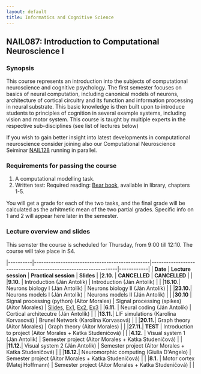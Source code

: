 ```yaml
---
layout: default
title: Informatics and Cognitive Science 
---
```

## NAIL087: Introduction to Computational Neuroscience I

### Synopsis

This course represents an introduction into the subjects of computational neuroscience and cognitive psychology. The first semester focuses on basics of 
neural computation, including canonical models of neurons, architecture of cortical circuitry and its function and information processing
in neural substrate. This basic knowledge is then built upon to introduce students to principles of cognition in several example systems,
including vision and motor system. This course is taught by multiple experts in the respective sub-disciplines (see list of lectures below)

If you wish to gain better insight into latest developments in computational neuroscience consider joining also our 
Computational Neuroscience Seiminar [NAIL128](./compneuroseminar.html) running in parallel.

### Requirements for passing the course

1. A computational modelling task.
2. Written test: Required reading: [Bear book](https://www.amazon.com/Neuroscience-Exploring-Mark-F-Bear/dp/0781760038), available in library, chapters 1-5.

You will get a grade for each of the two tasks, and the final grade will be calculated as the arhitmetic mean of the two partial grades.
Specific info on 1 and 2 will appear here later in the semester.

### Lecture overview and slides

This semster the course is scheduled for Thursday, from 9:00 till 12:10. The course will take place in S4.

|----------|------------------------------------------------|----------------------------------------------------------------|------------|
| **Date** | **Lecture session**                            | **Practical session**                                          | **Slides** |
|**2.10.** | **CANCELLED**                                  | **CANCELLED**                                                  |            |
|**9.10.** | Introduction (Ján Antolík)                     | Introduction (Ján Antolík)                                     |            |
|**16.10**.| Neurons biology I (Ján Antolík)                | Neurons biology II (Ján Antolík)                               |            |
|**23.10.**| Neurons models I (Ján Antolík)                 | Neurons models II (Ján Antolík)                                |            |
|**30.10** | Signal processing (python) (Aitor Morales)     | Signal processing (spikes) (Aitor Morales)                     | [Slides](https://drive.ebrains.eu/f/77f8ffab1ae44b40a847/?dl=1), [Ex1](https://drive.ebrains.eu/d/f2ecc41c46a941deafbc/), [Ex2](https://drive.ebrains.eu/d/afd018d58c644af0a90c/), [Ex3](https://drive.ebrains.eu/d/6a4edd97e37942e4b8e0/)  |
|**6.11.** | Neural coding (Ján Antolík)                    | Cortical architecutre (Ján Antolík)                            |            |
|**13.11.**| LIF simulations (Karolína Korvasová)           | Brunel Network (Karolína Korvasová)                            |            |
|**20.11.**| Graph theory (Aitor Morales)                   | Graph theory (Aitor Morales)                                   |            |
|**27.11.**| **TEST**                                       | Introduction to project (Aitor Morales + Katka Studeničová)    |            |
|**4.12.** | Visual system 1 (Ján Antolik)                  | Semester project (Aitor Morales + Katka Studeničová)           |            |
|**11.12.**| Visual system 2 (Ján Antolik)                  | Semester project (Aitor Morales + Katka Studeničová)           |            |
|**18.12.**| Neuromorphic computing (Giulia D'Angelo)       | Semester project (Aitor Morales + Katka Studeničová)           |            |
|**8.1.**  | Motor cortex (Matej Hoffmann)                  | Semester project (Aitor Morales + Katka Studeničová)           |            |
